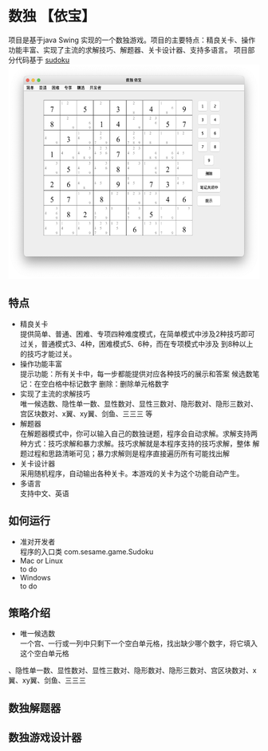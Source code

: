 # 数独 【依宝】
项目是基于java Swing 实现的一个数独游戏。项目的主要特点：精良关卡、操作功能丰富、实现了主流的求解技巧、解题器、关卡设计器、支持多语言。
项目部分代码基于  [sudoku](https://github.com/mattnenterprise/Sudoku)
<img src="src/main/resources/picture/index_cn.png" width="550" height="430" >
## 特点
* 精良关卡   
   提供简单、普通、困难、专项四种难度模式，在简单模式中涉及2种技巧即可过关，普通模式3、4种，困难模式5、6种，而在专项模式中涉及
   到8种以上的技巧才能过关。
* 操作功能丰富     
   提示功能：所有关卡中，每一步都能提供对应各种技巧的展示和答案
   候选数笔记：在空白格中标记数字
   删除：删除单元格数字
* 实现了主流的求解技巧    
    唯一候选数、隐性单一数、显性数对、显性三数对、隐形数对、隐形三数对、宫区块数对、x翼、xy翼、剑鱼、三三三 等
* 解题器      
  在解题器模式中，你可以输入自己的数独谜题，程序会自动求解。求解支持两种方式：技巧求解和暴力求解。技巧求解就是本程序支持的技巧求解，整体
  解题过程和思路清晰可见；暴力求解则是程序直接遍历所有可能找出解
* 关卡设计器      
  采用随机程序，自动输出各种关卡。本游戏的关卡为这个功能自动产生。
* 多语言      
   支持中文、英语

## 如何运行 
* 准对开发者     
   程序的入口类 com.sesame.game.Sudoku
* Mac or Linux    
   to do
* Windows    
   to do
## 策略介绍
* 唯一候选数  
一个宫、一行或一列中只剩下一个空白单元格，找出缺少哪个数字，将它填入这个空白单元格




、隐性单一数、显性数对、显性三数对、隐形数对、隐形三数对、宫区块数对、x翼、xy翼、剑鱼、三三三
## 数独解题器

## 数独游戏设计器

